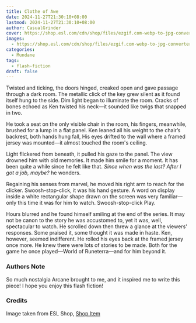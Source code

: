 ```yaml
---
title: Clothe of Awe
date: 2024-11-27T21:30:10+08:00
lastmod: 2024-11-27T21:30:10+08:00
author: CasualGrinder
cover: https://shop.esl.com/cdn/shop/files/ezgif.com-webp-to-jpg-converter_4_1800x1800.jpg?v=1712247931
images:
  - https://shop.esl.com/cdn/shop/files/ezgif.com-webp-to-jpg-converter_4_1800x1800.jpg?v=1712247931
categories:
  - Mundane
tags:
  - flash-fiction
draft: false
---
```


Twisted and ticking, the doors hinged, creaked open and gave passage through a dark room. The metallic click of the key grew silent as it found itself hung to the side. Dim light began to illuminate the room. Cracks of bones echoed as Ken twisted his neck—it sounded like twigs that snapped in two.

He took a seat on the only visible chair in the room, his fingers, meanwhile, brushed for a lump in a flat panel. Ken leaned all his weight to the chair’s backrest, both hands hung fall, His eyes drifted to the wall where a framed jersey was mounted—it almost touched the room's ceiling.

Light flickered from beneath, it pulled his gaze to the panel. The view drowned him with old memories. It made him smile for a moment. It has been quite a while since he felt like that. _Since when was the last? After I got a job, maybe?_ he wonders.

Regaining his senses from marvel, he moved his right arm to reach for the clicker. Swoosh-stop-click, it was his hand gesture. A word on display inside a white rectangular shape drawn on the screen was very familiar—only this time it was for him to watch. Swoosh-stop-click Play.

Hours blurred and he found himself smiling at the end of the series. It may not be canon to the story he was accustomed to, yet it was, well, spectacular to watch. He scrolled down then threw a glance at the viewers' responses. Some praised it, some thought it was made in haste. Ken, however, seemed indifferent. He rolled his eyes back at the framed jersey once more. He knew there were lots of stories to be made. Both for the game he once played—World of Runeterra—and for him beyond it.

### Authors Note

So much nostalgia Arcane brought to me, and it inspired me to write this piece! I hope you enjoy this flash fiction!

### Credits

Image taken from ESL Shop, [Shop Item](https://shop.esl.com/collections/all-team-products/products/team-liquid-2023-24-pro-jersey-navy-blue)

